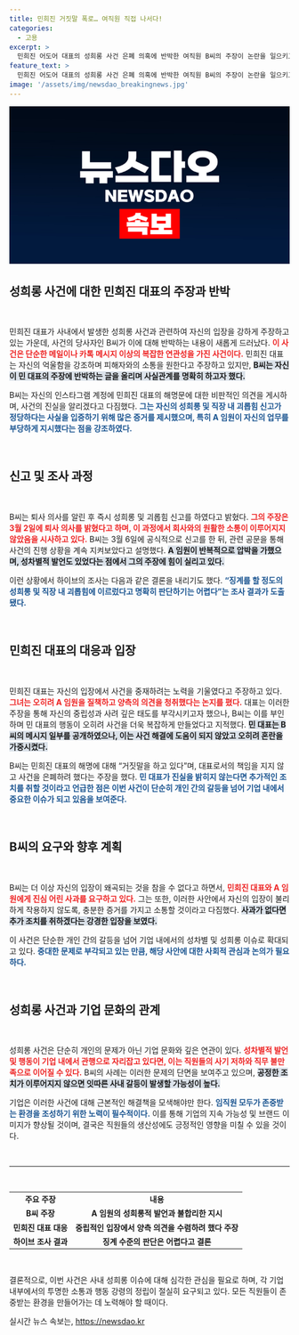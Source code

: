 ```yaml
---
title: 민희진 거짓말 폭로… 여직원 직접 나서다!
categories:
  - 고용
excerpt: >
  민희진 어도어 대표의 성희롱 사건 은폐 의혹에 반박한 여직원 B씨의 주장이 논란을 일으키고 있다. B씨는 민 대표와 임원의 부적절한 발언과 행동을 폭로하며 진실 규명을 촉구했다. 이 사건은 어도어의 신뢰도에 큰 영향을 미칠 것으로 보인다.
feature_text: >
  민희진 어도어 대표의 성희롱 사건 은폐 의혹에 반박한 여직원 B씨의 주장이 논란을 일으키고 있다. B씨는 민 대표와 임원의 부적절한 발언과 행동을 폭로하며 진실 규명을 촉구했다. 이 사건은 어도어의 신뢰도에 큰 영향을 미칠 것으로 보인다.
image: '/assets/img/newsdao_breakingnews.jpg'
---
```


<p><img src="/assets/img/newsdao_breakingnews.jpg" alt="ontimetimes 속보" /></p>

<h2 data-ke-size="size26">성희롱 사건에 대한 민희진 대표의 주장과 반박</h2>

<p data-ke-size="size16">&nbsp;</p>

<p>민희진 대표가 사내에서 발생한 성희롱 사건과 관련하여 자신의 입장을 강하게 주장하고 있는 가운데, 사건의 당사자인 B씨가 이에 대해 반박하는 내용이 새롭게 드러났다. <b><span style="color: #ee2323;">이 사건은 단순한 메일이나 카톡 메시지 이상의 복잡한 연관성을 가진 사건이다.</span></b> 민희진 대표는 자신의 억울함을 강조하며 피해자와의 소통을 원한다고 주장하고 있지만, <b><span style="background-color: #21538527;">B씨는 자신이 민 대표의 주장에 반박하는 글을 올리며 사실관계를 명확히 하고자 했다.</span></b> </p>

<p>B씨는 자신의 인스타그램 계정에 민희진 대표의 해명문에 대한 비판적인 의견을 게시하며, 사건의 진실을 알리겠다고 다짐했다. <b><span style="color: #1a5490;">그는 자신의 성희롱 및 직장 내 괴롭힘 신고가 정당하다는 사실을 입증하기 위해 많은 증거를 제시했으며, 특히 A 임원이 자신의 업무를 부당하게 지시했다는 점을 강조하였다.</span></b> </p>

<p data-ke-size="size16">&nbsp;</p>

<h2 data-ke-size="size26">신고 및 조사 과정</h2>

<p data-ke-size="size16">&nbsp;</p>

<p>B씨는 퇴사 의사를 알린 후 즉시 성희롱 및 괴롭힘 신고를 하였다고 밝혔다. <b><span style="color: #ee2323;">그의 주장은 3월 2일에 퇴사 의사를 밝혔다고 하며, 이 과정에서 회사와의 원활한 소통이 이루어지지 않았음을 시사하고 있다.</span></b> B씨는 3월 6일에 공식적으로 신고를 한 뒤, 관련 공문을 통해 사건의 진행 상황을 계속 지켜보았다고 설명했다. <b><span style="background-color: #21538527;">A 임원이 반복적으로 압박을 가했으며, 성차별적 발언도 있었다는 점에서 그의 주장에 힘이 실리고 있다.</span></b></p>

<p>이런 상황에서 하이브의 조사는 다음과 같은 결론을 내리기도 했다. <b><span style="color: #1a5490;">“징계를 할 정도의 성희롱 및 직장 내 괴롭힘에 이르렀다고 명확히 판단하기는 어렵다”는 조사 결과가 도출됐다.</span></b></p>

<p data-ke-size="size16">&nbsp;</p>

<h2 data-ke-size="size26">민희진 대표의 대응과 입장</h2>

<p data-ke-size="size16">&nbsp;</p>

<p>민희진 대표는 자신의 입장에서 사건을 중재하려는 노력을 기울였다고 주장하고 있다. <b><span style="color: #ee2323;">그녀는 오히려 A 임원을 질책하고 양측의 의견을 청취했다는 논지를 폈다.</span></b> 대표는 이러한 주장을 통해 자신의 중립성과 사려 깊은 태도를 부각시키고자 했으나, B씨는 이를 부인하며 민 대표의 행동이 오히려 사건을 더욱 복잡하게 만들었다고 지적했다. <b><span style="background-color: #21538527;">민 대표는 B씨의 메시지 일부를 공개하였으나, 이는 사건 해결에 도움이 되지 않았고 오히려 혼란을 가중시켰다.</span></b>  </p>

<p>B씨는 민희진 대표의 해명에 대해 “거짓말을 하고 있다”며, 대표로서의 책임을 지지 않고 사건을 은폐하려 했다는 주장을 했다. <b><span style="color: #1a5490;">민 대표가 진실을 밝히지 않는다면 추가적인 조치를 취할 것이라고 언급한 점은 이번 사건이 단순히 개인 간의 갈등을 넘어 기업 내에서 중요한 이슈가 되고 있음을 보여준다.</span></b></p>

<p data-ke-size="size16">&nbsp;</p>

<h2 data-ke-size="size26">B씨의 요구와 향후 계획</h2>

<p data-ke-size="size16">&nbsp;</p>

<p>B씨는 더 이상 자신의 입장이 왜곡되는 것을 참을 수 없다고 하면서, <b><span style="color: #ee2323;">민희진 대표와 A 임원에게 진심 어린 사과를 요구하고 있다.</span></b> 그는 또한, 이러한 사안에서 자신의 입장이 불리하게 작용하지 않도록, 충분한 증거를 가지고 소통할 것이라고 다짐했다. <b><span style="background-color: #21538527;">사과가 없다면 추가 조치를 취하겠다는 강경한 입장을 보였다.</span></b></p>

<p>이 사건은 단순한 개인 간의 갈등을 넘어 기업 내에서의 성차별 및 성희롱 이슈로 확대되고 있다. <b><span style="color: #1a5490;">중대한 문제로 부각되고 있는 만큼, 해당 사안에 대한 사회적 관심과 논의가 필요하다.</span></b></p>

<p data-ke-size="size16">&nbsp;</p>

<h2 data-ke-size="size26">성희롱 사건과 기업 문화의 관계</h2>

<p data-ke-size="size16">&nbsp;</p>

<p>성희롱 사건은 단순히 개인의 문제가 아닌 기업 문화와 깊은 연관이 있다. <b><span style="color: #ee2323;">성차별적 발언 및 행동이 기업 내에서 관행으로 자리잡고 있다면, 이는 직원들의 사기 저하와 직무 불만족으로 이어질 수 있다.</span></b> B씨의 사례는 이러한 문제의 단면을 보여주고 있으며, <b><span style="background-color: #21538527;">공정한 조치가 이루어지지 않으면 잇따른 사내 갈등이 발생할 가능성이 높다.</span></b></p>

<p>기업은 이러한 사건에 대해 근본적인 해결책을 모색해야만 한다. <b><span style="color: #1a5490;">임직원 모두가 존중받는 환경을 조성하기 위한 노력이 필수적이다.</span></b> 이를 통해 기업의 지속 가능성 및 브랜드 이미지가 향상될 것이며, 결국은 직원들의 생산성에도 긍정적인 영향을 미칠 수 있을 것이다.</p>

<p data-ke-size="size16">&nbsp;</p>

<hr>

<p data-ke-size="size16">&nbsp;</p>

<table style="width: 100%; text-align: center;">
<tr>
<td style="text-align: center; height: 17px;"><b>주요 주장</b></td>
<td style="text-align: center; height: 17px;"><b>내용</b></td>
</tr>
<tr>
<td style="text-align: center; height: 17px;"><b>B씨 주장</b></td>
<td style="text-align: center; height: 17px;"><b>A 임원의 성희롱적 발언과 불합리한 지시</b></td>
</tr>
<tr>
<td style="text-align: center; height: 17px;"><b>민희진 대표 대응</b></td>
<td style="text-align: center; height: 17px;"><b>중립적인 입장에서 양측 의견을 수렴하려 했다 주장</b></td>
</tr>
<tr>
<td style="text-align: center; height: 17px;"><b>하이브 조사 결과</b></td>
<td style="text-align: center; height: 17px;"><b>징계 수준의 판단은 어렵다고 결론</b></td>
</tr>
</table>

<p data-ke-size="size16">&nbsp;</p>

<p>결론적으로, 이번 사건은 사내 성희롱 이슈에 대해 심각한 관심을 필요로 하며, 각 기업 내부에서의 투명한 소통과 행동 강령의 정립이 절실히 요구되고 있다. 모든 직원들이 존중받는 환경을 만들어가는 데 노력해야 할 때이다.</p>
실시간 뉴스 속보는, <a href="https://newsdao.kr" rel="dofollow">https://newsdao.kr</a>


